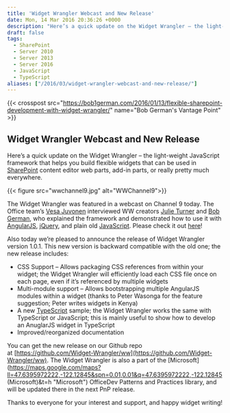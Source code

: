 ```yaml
---
title: 'Widget Wrangler Webcast and New Release'
date: Mon, 14 Mar 2016 20:36:26 +0000
description: "Here’s a quick update on the Widget Wrangler – the light-weight JavaScript framework that helps you build flexible widgets that can be used in SharePoint content editor web parts, add-in parts, or really pretty much everywhere."
draft: false
tags: 
  - SharePoint
  - Server 2010
  - Server 2013
  - Server 2016
  - JavaScript
  - TypeScript
aliases: ["/2016/03/widget-wrangler-webcast-and-new-release/"]
---
```


{{< crosspost src="https://bob1german.com/2016/01/13/flexible-sharepoint-development-with-widget-wrangler/" name="Bob German's Vantage Point" >}}

## Widget Wrangler Webcast and New Release

Here’s a quick update on the Widget Wrangler – the light-weight JavaScript framework that helps you build flexible widgets that can be used in [SharePoint](https://sharepoint.microsoft.com "Microsoft SharePoint") content editor web parts, add-in parts, or really pretty much everywhere.

{{< figure src="wwchannel9.jpg" alt="WWChannel9">}}

The Widget Wrangler was featured in a webcast on Channel 9 today. The Office team’s [Vesa Juvonen](https://twitter.com/vesajuvonen) interviewed WW creators [Julie Turner](https://twitter.com/jfj1997) and [Bob German](https://twitter.com/Bob1German), who explained the framework and demonstrated how to use it with [AngularJS](https://www.angularjs.org/ "AngularJS"), [jQuery](https://jquery.com "JQuery"), and plain old [JavaScript](https://en.wikipedia.org/wiki/JavaScript "JavaScript"). Please check it out [here](https://channel9.msdn.com/blogs/OfficeDevPnP/PnP-Web-Cast-Introducing-Widget-Wrangler-for-SharePoint-development)!

Also today we’re pleased to announce the release of Widget Wrangler version 1.0.1. This new version is backward compatible with the old one; the new release includes:

* CSS Support – Allows packaging CSS references from within your widget; the Widget Wrangler will efficiently load each CSS file once on each page, even if it’s referenced by multiple widgets
* Multi-module support – Allows bootstrapping multiple AngularJS modules within a widget (thanks to Peter Wasonga for the feature suggestion; Peter writes widgets in Kenya)
* A new [TypeScript](https://www.typescriptlang.org/ "TypeScript") sample; the Widget Wrangler works the same with TypeScript or JavaScript; this is mainly useful to show how to develop an AnuglarJS widget in TypeScript
* Improved/reorganized documentation

You can get the new release on our Github repo at [https://github.com/Widget-Wrangler/ww](https://github.com/Widget-Wrangler/ww). The Widget Wrangler is also a part of the [Microsoft](<https://maps.google.com/maps?ll=47.6395972222,-122.12845&spn=0.01,0.01&q=47.6395972222,-122.12845> (Microsoft)&t=h "Microsoft") OfficeDev Patterns and Practices library, and will be updated there in the next PnP release.

Thanks to everyone for your interest and support, and happy widget writing!
